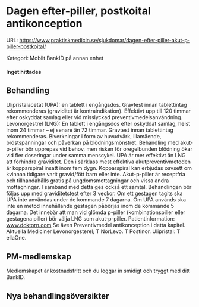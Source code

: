 # Dagen efter-piller, postkoital antikonception

URL: https://www.praktiskmedicin.se/sjukdomar/dagen-efter-piller-akut-p-piller-postkoital/



Kategori: Mobilt BankID på annan enhet

#### Inget hittades

## Behandling

Ulipristalacetat (UPA): en tablett i engångsdos. Gravtest innan tablettintag rekommenderas (graviditet är kontraindikation). Effektivt upp till 120 timmar efter oskyddat samlag eller vid misslyckad preventivmedelsanvändning.
Levonorgestrel (LNG): En tablett i engångsdos efter oskyddat samlag, helst inom 24 timmar – ej senare än 72 timmar. Gravtest innan tablettintag rekommenderas.
Biverkningar i form av huvudvärk, illamående, bröstspänningar och påverkan på blödningsmönstret.
Behandling med akut-p-piller bör upprepas vid behov, men risken för oregelbunden blödning ökar vid fler doseringar under samma menscykel. UPA är mer effektivt än LNG att förhindra graviditet.
Den i särklass mest effektiva akutpreventivmetoden är kopparspiral insatt inom fem dygn. Kopparspiral kan erbjudas oavsett om kvinnan tidigare varit gravid/fött barn eller inte.
Akut-p-piller är receptfria och tillhandahålls gratis på ungdomsmottagningar och vissa andra mottagningar. I samband med detta ges också ett samtal. Behandlingen bör följas upp med graviditetstest efter 3 veckor.
Om ett gestagen tagits ska UPA inte användas under de kommande 7 dagarna. Om UPA används ska inte en metod innehållande gestagen påbörjas inom de kommande 5 dagarna. Det innebär att man vid glömda p-piller (kombinationspiller eller gestagena piller) bör välja LNG som akut-p-piller.
Patientinformation: www.doktorn.com
Se även Preventivmedel antikonception i detta kapitel.
Aktuella Mediciner
Levonorgesterel; T NorLevo. T Postinor.
Ulipristal: T ellaOne.

## PM-medlemskap

Medlemskapet är kostnadsfritt och du loggar in smidigt och tryggt med ditt BankID.

## Nya behandlingsöversikter

